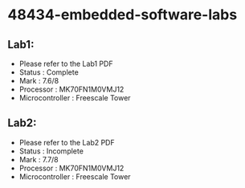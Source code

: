 # 48434-embedded-software-labs

## Lab1:

  * Please refer to the Lab1 PDF
  * Status          : Complete
  * Mark            : 7.6/8
  * Processor       : MK70FN1M0VMJ12
  * Microcontroller : Freescale Tower
  
## Lab2:

  * Please refer to the Lab2 PDF
  * Status          : Incomplete
  * Mark            : 7.7/8
  * Processor       : MK70FN1M0VMJ12
  * Microcontroller : Freescale Tower
